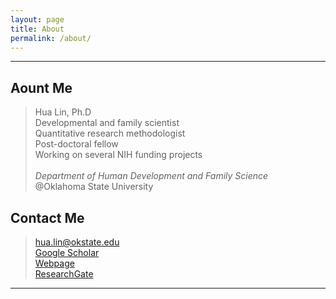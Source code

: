 ```yaml
---
layout: page
title: About
permalink: /about/
---
```


*************

## Aount Me
> Hua Lin, Ph.D <br/>
> Developmental and family scientist <br/>
> Quantitative research methodologist <br/>
> Post-doctoral fellow <br/>
> Working on several NIH funding projects <br/>  
> *Department of Human Development and Family Science* <br/>
> @Oklahoma State University <br/>

## Contact Me
> [hua.lin@okstate.edu](mailto:hua.lin@dokstate.edu)  <br/>
> [Google Scholar](https://scholar.google.com/citations?user=tS3Zw8cAAAAJ&hl=en)  <br/>
> [Webpage](https://drhualin.github.io/)  <br/>
> [ResearchGate](https://www.researchgate.net/profile/Hua_Lin30)

*****************
